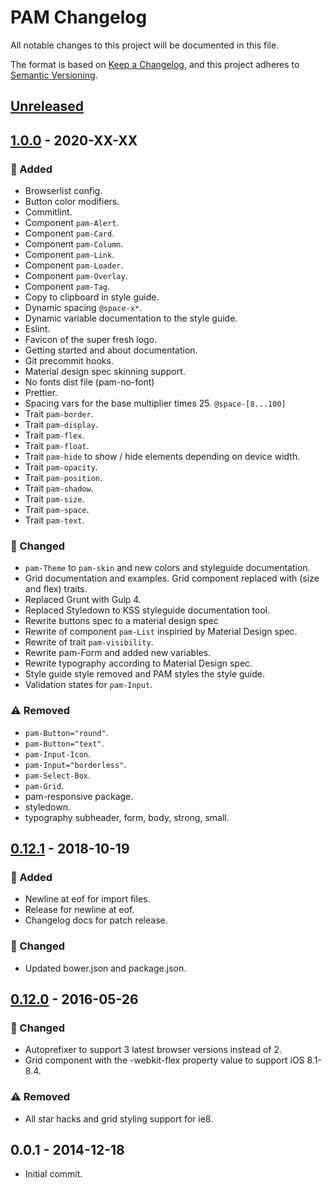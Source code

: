 # PAM Changelog

All notable changes to this project will be documented in this file.

The format is based on [Keep a Changelog](https://keepachangelog.com/en/1.0.0/),
and this project adheres to [Semantic Versioning](https://semver.org/spec/v2.0.0.html).

## [Unreleased]

## [1.0.0] - 2020-XX-XX

### :metal: Added

-   Browserlist config.
-   Button color modifiers.
-   Commitlint.
-   Component `pam-Alert`.
-   Component `pam-Card`.
-   Component `pam-Column`.
-   Component `pam-Link`.
-   Component `pam-Loader`.
-   Component `pam-Overlay`.
-   Component `pam-Tag`.
-   Copy to clipboard in style guide.
-   Dynamic spacing `@space-x*`.
-   Dynamic variable documentation to the style guide.
-   Eslint.
-   Favicon of the super fresh logo.
-   Getting started and about documentation.
-   Git precommit hooks.
-   Material design spec skinning support.
-   No fonts dist file (pam-no-font)
-   Prettier.
-   Spacing vars for the base multiplier times 25. `@space-[8...100]`
-   Trait `pam-border`.
-   Trait `pam-display`.
-   Trait `pam-flex`.
-   Trait `pam-float`.
-   Trait `pam-hide` to show / hide elements depending on device width.
-   Trait `pam-opacity`.
-   Trait `pam-position`.
-   Trait `pam-shadow`.
-   Trait `pam-size`.
-   Trait `pam-space`.
-   Trait `pam-text`.

### :construction: Changed

-   `pam-Theme` to `pam-skin` and new colors and styleguide documentation.
-   Grid documentation and examples. Grid component replaced with (size and flex) traits.
-   Replaced Grunt with Gulp 4.
-   Replaced Styledown to KSS styleguide documentation tool.
-   Rewrite buttons spec to a material design spec
-   Rewrite of component `pam-List` inspiried by Material Design spec.
-   Rewrite of trait `pam-visibility`.
-   Rewrite pam-Form and added new variables.
-   Rewrite typography according to Material Design spec.
-   Style guide style removed and PAM styles the style guide.
-   Validation states for `pam-Input`.

### :warning: Removed

-   `pam-Button="round"`.
-   `pam-Button="text"`.
-   `pam-Input-Icon`.
-   `pam-Input="borderless"`.
-   `pam-Select-Box`.
-   `pam-Grid`.
-   pam-responsive package.
-   styledown.
-   typography subheader, form, body, strong, small.

## [0.12.1] - 2018-10-19

### :metal: Added

-   Newline at eof for import files.
-   Release for newline at eof.
-   Changelog docs for patch release.

### :construction: Changed

-   Updated bower.json and package.json.

## [0.12.0] - 2016-05-26

### :construction: Changed

-   Autoprefixer to support 3 latest browser versions instead of 2.
-   Grid component with the -webkit-flex property value to support iOS 8.1-8.4.

### :warning: Removed

-   All star hacks and grid styling support for ie8.

## 0.0.1 - 2014-12-18

-   Initial commit.

[unreleased]: https://github.com/mrgreentech/pam/compare/v1.0.0...HEAD
[1.0.0]: https://github.com/mrgreentech/pam/compare/v1.0.0..v0.12.1
[0.12.1]: https://github.com/mrgreentech/pam/compare/v0.12.1..v0.12.0
[0.12.0]: https://github.com/mrgreentech/pam/compare/v0.12.0..v0.12.0
